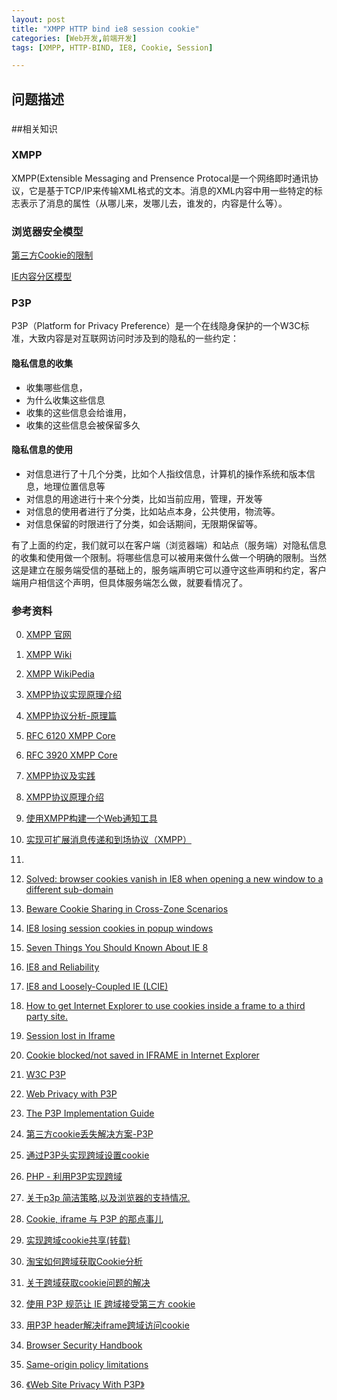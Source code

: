 ```yaml
---
layout: post
title: "XMPP HTTP bind ie8 session cookie"
categories: [Web开发,前端开发]
tags: [XMPP, HTTP-BIND, IE8, Cookie, Session]

---
```


## 问题描述
### 


##相关知识
### XMPP
XMPP(Extensible Messaging and Prensence Protocal是一个网络即时通讯协议，它是基于TCP/IP来传输XML格式的文本。消息的XML内容中用一些特定的标志表示了消息的属性（从哪儿来，发哪儿去，谁发的，内容是什么等）。

### 浏览器安全模型


[第三方Cookie的限制](https://code.google.com/p/browsersec/wiki/Part2#Third-party_cookie_rules)

[IE内容分区模型](https://code.google.com/p/browsersec/wiki/Part3#Microsoft_Internet_Explorer_zone_model)

### P3P
P3P（Platform for Privacy Preference）是一个在线隐身保护的一个W3C标准，大致内容是对互联网访问时涉及到的隐私的一些约定：
#### 隐私信息的收集
+ 收集哪些信息，
+ 为什么收集这些信息
+ 收集的这些信息会给谁用，
+ 收集的这些信息会被保留多久

#### 隐私信息的使用
+ 对信息进行了十几个分类，比如个人指纹信息，计算机的操作系统和版本信息，地理位置信息等
+ 对信息的用途进行十来个分类，比如当前应用，管理，开发等
+ 对信息的使用者进行了分类，比如站点本身，公共使用，物流等。
+ 对信息保留的时限进行了分类，如会话期间，无限期保留等。

有了上面的约定，我们就可以在客户端（浏览器端）和站点（服务端）对隐私信息的收集和使用做一个限制。将哪些信息可以被用来做什么做一个明确的限制。当然这是建立在服务端受信的基础上的，服务端声明它可以遵守这些声明和约定，客户端用户相信这个声明，但具体服务端怎么做，就要看情况了。






### 参考资料
0. [XMPP 官网](http://xmpp.org/)
0. [XMPP Wiki](http://wiki.xmpp.org/web/Main_Page)
0. [XMPP WikiPedia](https://en.wikipedia.org/wiki/XMPP)
0. [XMPP协议实现原理介绍](http://www.cnblogs.com/hanyonglu/archive/2012/03/04/2378956.html)
1. [XMPP协议分析-原理篇](http://blog.csdn.net/xutaozero21/article/details/4873439)
2. [RFC 6120 XMPP Core](http://tools.ietf.org/html/rfc6120)
3. [RFC 3920 XMPP Core](http://tools.ietf.org/html/rfc3920)
0. [XMPP协议及实践](http://blog.csdn.net/xn4545945/article/details/38966557)
0. [XMPP协议原理介绍](http://blog.csdn.net/wbw1985/article/details/5502272)
0. [使用XMPP构建一个Web通知工具](http://www.ibm.com/developerworks/cn/xml/tutorials/x-realtimeXMPPtut/index.html)
0. [实现可扩展消息传递和到场协议（XMPP）](http://www.ibm.com/developerworks/cn/xml/x-xmppintro/#major1)
0. [](http://stackoverflow.com/questions/2952489/ie8-blocking-javascript-cookies)
0. [Solved: browser cookies vanish in IE8 when opening a new window to a different sub-domain](http://rothmanshore.com/2012/10/04/solved-browser-cookies-vanish-in-ie8-when-opening-a-new-window-to-a-different-sub-domain/)
0. [Beware Cookie Sharing in Cross-Zone Scenarios](http://blogs.msdn.com/b/ieinternals/archive/2011/03/10/internet-explorer-beware-cookie-sharing-in-cross-zone-scenarios.aspx)
0. [IE8 losing session cookies in popup windows](http://stackoverflow.com/questions/1324181/ie8-losing-session-cookies-in-popup-windows)
0. [Seven Things You Should Known About IE 8](http://blog.httpwatch.com/2009/04/07/seven-things-you-should-known-about-ie-8/)
0. [IE8 and Reliability](http://blogs.msdn.com/b/ie/archive/2008/07/28/ie8-and-reliability.aspx)
0. [IE8 and Loosely-Coupled IE (LCIE)](http://blogs.msdn.com/b/ie/archive/2008/03/11/ie8-and-loosely-coupled-ie-lcie.aspx)
0. [How to get Internet Explorer to use cookies inside a frame to a third party site.](http://www.softwareprojects.com/resources/programming/t-how-to-get-internet-explorer-to-use-cookies-inside-1612.html)
0. [Session lost in Iframe](https://kiranpatils.wordpress.com/2010/04/13/session-lost-in-iframe/)
0. [Cookie blocked/not saved in IFRAME in Internet Explorer](http://stackoverflow.com/questions/389456/cookie-blocked-not-saved-in-iframe-in-internet-explorer)

0. [W3C P3P](http://www.w3.org/P3P/)
0. [Web Privacy with P3P](http://www.p3pbook.com/)
0. [The P3P Implementation Guide](http://p3ptoolbox.org/guide/)
0. [第三方cookie丢失解决方案-P3P](http://blog.csdn.net/lovingprince/article/details/5984449)
0. [通过P3P头实现跨域设置cookie](http://www.phpddt.com/php/p3p-header.html)
0. [PHP - 利用P3P实现跨域 ](http://sjolzy.cn/PHP-Using-P3P-to-achieve-cross-domain.html)
0. [关于p3p 简洁策略,以及浏览器的支持情况.](http://www.cnblogs.com/_franky/archive/2011/03/16/1985954.html)
0. [Cookie, iframe 与 P3P 的那点事儿](http://dbanotes.net/web/cookie_p3p.html)
0. [实现跨域cookie共享(转载)](http://www.cnblogs.com/showker/archive/2010/01/21/1653332.html)
0. [淘宝如何跨域获取Cookie分析](http://developer.51cto.com/art/201104/255729.htm)
0. [关于跨域获取cookie问题的解决](http://www.cnblogs.com/whoamme/p/3598889.html)
0. [使用 P3P 规范让 IE 跨域接受第三方 cookie](http://www.lovelucy.info/ie-accept-third-party-cookie.html)
0. [用P3P header解决iframe跨域访问cookie](http://blog.csdn.net/wonder4/article/details/2125804)

0. [Browser Security Handbook](https://code.google.com/p/browsersec/wiki/Main)
0. [Same-origin policy limitations](https://code.google.com/p/browsersec/wiki/Part2)
0. [《Web Site Privacy With P3P》]()

